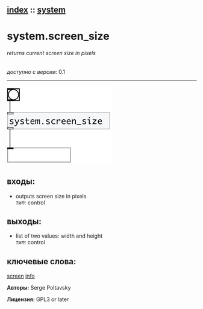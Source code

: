 [index](index.html) :: [system](category_system.html)
---

# system.screen_size

###### returns current screen size in pixels

*доступно с версии:* 0.1

---




[![example](../examples/img/system.screen_size.jpg)](../examples/pd/system.screen_size.pd)









## входы:

* outputs screen size in pixels<br>
_тип:_ control



## выходы:

* list of two values: width and height<br>
_тип:_ control



## ключевые слова:

[screen](keywords/screen.html)
[info](keywords/info.html)






**Авторы:** Serge Poltavsky




**Лицензия:** GPL3 or later





